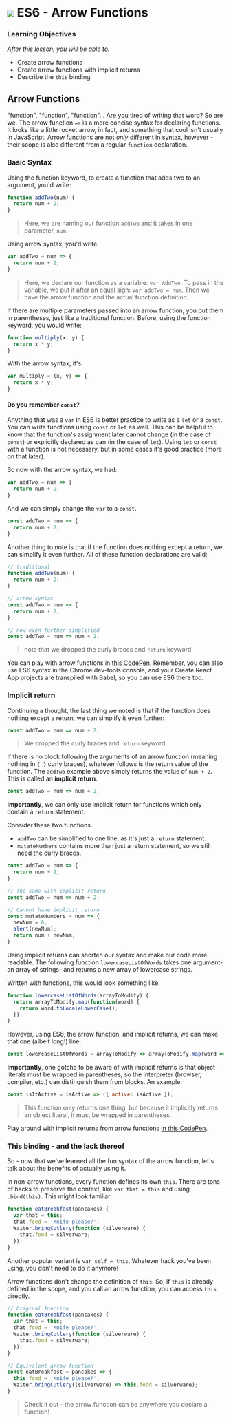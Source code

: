 # ![](https://ga-dash.s3.amazonaws.com/production/assets/logo-9f88ae6c9c3871690e33280fcf557f33.png) ES6 - Arrow Functions


### Learning Objectives
*After this lesson, you will be able to:*
- Create arrow functions
- Create arrow functions with implicit returns
- Describe the `this` binding


## Arrow Functions

"function", "function", "function"... Are you tired of writing that word? So are we. The arrow function `=>` is a more concise syntax for declaring functions. It looks like a little rocket arrow, in fact, and something that cool isn't usually in JavaScript. Arrow functions are not _only_ different in syntax, however - their scope is also different from a regular `function` declaration.

### Basic Syntax

Using the function keyword, to create a function that adds two to an argument, you'd write:

```javascript
function addTwo(num) {
  return num + 2;
}
```

> Here, we are naming our function `addTwo` and it takes in one parameter, `num`.

Using arrow syntax, you'd write:

```javascript
var addTwo = num => {
  return num + 2;
}
```

> Here, we declare our function as a variable: `var AddTwo`. To pass in the variable, we put it after an equal sign: `var addTwo = num`. Then we have the arrow function and the actual function definition.

If there are multiple parameters passed into an arrow function, you put them in parentheses, just like a traditional function. Before, using the function keyword, you would write:

```javascript
function multiply(x, y) {
  return x * y;
}
```

With the arrow syntax, it's:
```javascript
var multiply = (x, y) => {
  return x * y;
}
```

#### Do you remember `const`?
Anything that was a `var` in ES6 is better practice to write as a `let` or a `const`.
You can write functions using `const` or `let` as well. This can be helpful to know that the function's assignment later cannot change (in the case of `const`) or explicitly declared as can (in the case of `let`). Using `let` or `const` with a function is not necessary, but in some cases it's good practice (more on that later).

So now with the arrow syntax, we had:
```javascript
var addTwo = num => {
  return num + 2;
}
```
And we can simply change the `var` to a `const`.
```javascript
const addTwo = num => {
  return num + 2;
}
```
Another thing to note is that if the function does nothing except a return, we can simplify it even further. All of these function declarations are valid:

```javascript
// traditional
function addTwo(num) {
  return num + 2;
}

// arrow syntax
const addTwo = num => {
  return num + 2;
}

// now even further simplified
const addTwo = num => num + 2;
```
> note that we dropped the curly braces and `return` keyword

You can play with arrow functions in [this CodePen](https://codepen.io/SuperTernary/pen/qjQPzY). Remember, you can also use ES6 syntax in the Chrome dev-tools console, and your Create React App projects are transpiled with Babel, so you can use ES6 there too.


### Implicit return

Continuing a thought, the last thing we noted is that if the function does nothing except a return, we can simplify it even further:

```javascript
const addTwo = num => num + 2;
```
> We dropped the curly braces and `return` keyword.

If there is no block following the arguments of an arrow function (meaning nothing in `{ }` curly braces), whatever follows is the return value of the function. The `addTwo` example above simply returns the value of `num + 2`. This is called an **implicit return**.
```js
const addTwo = num => num + 2;
```
**Importantly**, we can only use implicit return for functions which only contain a `return` statement.

Consider these two functions.

- `addTwo` can be simplified to one line, as it's just a `return` statement.
- `mutateNumbers` contains more than just a return statement, so we still need the curly braces.

```javascript
const addTwo = num => {
  return num + 2;
}

// The same with implicit return
const addTwo = num => num + 2;

// Cannot have implicit return
const mutateNumbers = num => {
  newNum = 6;
  alert(newNum);
  return num + newNum;
}
```

Using implicit returns can shorten our syntax and make our code more readable. The following function `lowercaseListOfWords` takes one argument- an array of strings- and returns a new array of lowercase strings.

Written with functions, this would look something like:

```javascript
function lowercaseListOfWords(arrayToModify) {
  return arrayToModify.map(function(word) {
    return word.toLocaleLowerCase();
  });
}
```

However, using ES6, the arrow function, and implicit returns, we can make that one (albeit long!) line:

```javascript
const lowercaseListOfWords = arrayToModify => arrayToModify.map(word => word.toLocaleLowerCase());
```

**Importantly**, one gotcha to be aware of with implicit returns is that object literals must be wrapped in parentheses, so the interpreter (browser, compiler, etc.) can distinguish them from blocks. An example:

```javascript
const isItActive = isActive => ({ active: isActive });
```

> This function only returns one thing, but because it implicitly returns an object literal, it must be wrapped in parentheses.

Play around with implicit returns from arrow functions [in this CodePen](https://codepen.io/SuperTernary/pen/ZymXgK?editors=001).

### This binding - and the lack thereof

So - now that we've learned all the fun syntax of the arrow function, let's talk about the benefits of actually using it.

In non-arrow functions, every function defines its own `this`. There are tons of hacks to preserve the context, like `var that = this` and using `.bind(this)`. This might look familiar:

```javascript
function eatBreakfast(pancakes) {
  var that = this;
  that.food = 'Knife please?';
  Waiter.bringCutlery(function (silverware) {
    that.food = silverware;
  });
}
```

Another popular variant is `var self = this`. Whatever hack you've been using, you don't need to do it anymore!

Arrow functions don't change the definition of `this`. So, if `this` is already defined in the scope, and you call an arrow function, you can access `this` directly.

```javascript
// Original function
function eatBreakfast(pancakes) {
  var that = this;
  that.food = 'Knife please?';
  Waiter.bringCutlery(function (silverware) {
    that.food = silverware;
  });
}

// Equivalent arrow function
const eatBreakfast = pancakes => {
  this.food = 'Knife please?';
  Waiter.bringCutlery((silverware) => this.food = silverware);
}
```
> Check it out - the arrow function can be anywhere you declare a function!
